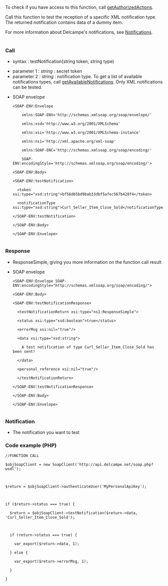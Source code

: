 To check if you have access to this function, call [getAuthorizedActions](getAuthorizedActions.md).

Call this function to test the reception of a specific XML notification type.<br>
The returned notification contains data of a dummy item.<br>

For more information about Delcampe's notifications, see <a href='Notifications.md'>Notifications</a>.<br>
<br>
<h3>Call</h3>

<ul><li>syntax : testNotification(string token, string type)</li></ul>

<ul><li>parameter 1 : <i>string</i> : secret token<br>
</li><li>parameter 2 : <i>string</i> : notification type. To get a list of available notifications types, call <a href='getAvailableNotifications.md'>getAvailableNotifications</a>. Only XML notifications can be tested.</li></ul>

<ul><li>SOAP envelope<br>
<pre><code>&lt;SOAP-ENV:Envelope <br>
    xmlns:SOAP-ENV='http://schemas.xmlsoap.org/soap/envelope/'<br>
    xmlns:xsd='http://www.w3.org/2001/XMLSchema'<br>
    xmlns:xsi='http://www.w3.org/2001/XMLSchema-instance' <br>
    xmlns:ns1='http://xml.apache.org/xml-soap' <br>
    xmlns:SOAP-ENC='http://schemas.xmlsoap.org/soap/encoding/' <br>
    SOAP-ENV:encodingStyle='http://schemas.xmlsoap.org/soap/encoding/'&gt;<br>
&lt;SOAP-ENV:Body&gt;<br>
&lt;SOAP-ENV:testNotification&gt;<br>
  &lt;token xsi:type="xsd:string"&gt;bf56d65bd9bab33dbf5afec567b428f4&lt;/token&gt;<br>
  &lt;notificationType xsi:type="xsd:string"&gt;Curl_Seller_Item_Close_Sold&lt;/notificationType&gt;<br>
&lt;/SOAP-ENV:testNotification&gt;<br>
&lt;/SOAP-ENV:Body&gt;<br>
&lt;/SOAP-ENV:Envelope&gt;<br>
</code></pre></li></ul>

<h3>Response</h3>

<ul><li>ResponseSimple, giving you more information on the function call result</li></ul>

<ul><li>SOAP envelope<br>
<pre><code>&lt;SOAP-ENV:Envelope SOAP-ENV:encodingStyle="http://schemas.xmlsoap.org/soap/encoding/"&gt;<br>
&lt;SOAP-ENV:Body&gt;<br>
&lt;SOAP-ENV:testNotificationResponse&gt;<br>
  &lt;testNotificationReturn xsi:type="ns1:ResponseSimple"&gt;<br>
  &lt;status xsi:type="xsd:boolean"&gt;true&lt;/status&gt;<br>
  &lt;errorMsg xsi:nil="true"/&gt;<br>
  &lt;data xsi:type="xsd:string"&gt;<br>
    A test notification of type Curl_Seller_Item_Close_Sold has been sent!<br>
  &lt;/data&gt;<br>
  &lt;personal_reference xsi:nil="true"/&gt;<br>
  &lt;/testNotificationReturn&gt;<br>
&lt;/SOAP-ENV:testNotificationResponse&gt;<br>
&lt;/SOAP-ENV:Body&gt;<br>
&lt;/SOAP-ENV:Envelope&gt;<br>
</code></pre></li></ul>

<h3>Notification</h3>
<ul><li>The notification you want to test</li></ul>

<h3>Code example (PHP)</h3>
<pre><code>//FUNCTION CALL<br>
$objSoapClient = new SoapClient('http://api.delcampe.net/soap.php?wsdl');<br>
<br>
$return = $objSoapClient-&gt;authenticateUser('MyPersonalApiKey');<br>
<br>
if ($return-&gt;status === true) {<br>
  $return = $objSoapClient-&gt;testNotification($return-&gt;data, 'Curl_Seller_Item_Close_Sold');<br>
<br>
  if (return-&gt;status === true) {<br>
    var_export($return-&gt;data, 1);<br>
  } else {<br>
    var_export($return-&gt;errorMsg, 1);<br>
  } <br>
}<br>
</code></pre>